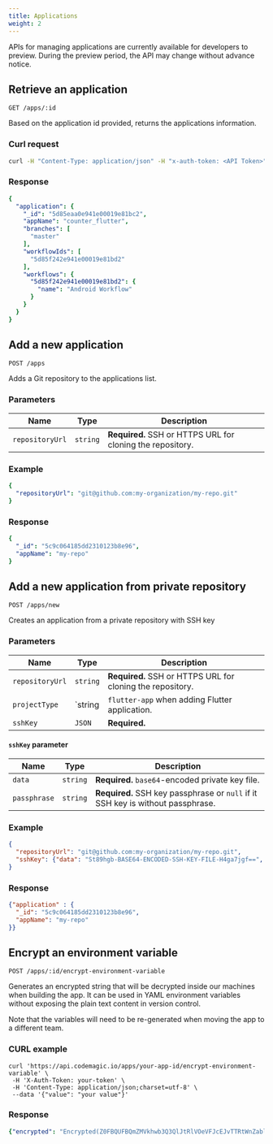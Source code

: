 ```yaml
---
title: Applications
weight: 2
---
```


APIs for managing applications are currently available for developers to preview. During the preview period, the API may change without advance notice.

## Retrieve an application

`GET /apps/:id`

Based on the application id provided, returns the applications information.

### Curl request

```bash
curl -H "Content-Type: application/json" -H "x-auth-token: <API Token>" --request GET https://api.codemagic.io/apps/<app_id>
```

### Response

```yaml
{
  "application": {
    "_id": "5d85eaa0e941e00019e81bc2",
    "appName": "counter_flutter",
    "branches": [
      "master"
    ],
    "workflowIds": [
      "5d85f242e941e00019e81bd2"
    ],
    "workflows": {
      "5d85f242e941e00019e81bd2": {
        "name": "Android Workflow"
      }
    }
  }
}
```

## Add a new application

`POST /apps`

Adds a Git repository to the applications list.

### Parameters

| **Name**        | **Type** | **Description** |
| --------------- | -------- | --------------- |
| `repositoryUrl` | `string` | **Required.** SSH or HTTPS URL for cloning the repository. |

### Example

```yaml
{
  "repositoryUrl": "git@github.com:my-organization/my-repo.git"
}
```

### Response

```yaml
{
  "_id": "5c9c064185dd2310123b8e96",
  "appName": "my-repo"
}
```

## Add a new application from private repository

`POST /apps/new`

Creates an application from a private repository with SSH key

### Parameters

| **Name**        | **Type** | **Description** |
| --------------- | -------- | --------------- |
| `repositoryUrl` | `string` | **Required.** SSH or HTTPS URL for cloning the repository. |
| `projectType` | `string | `flutter-app` when adding Flutter application. | 
| `sshKey` | `JSON` | **Required.** |

#### `sshKey` parameter

| **Name**        | **Type** | **Description** |
| --------------- | -------- | --------------- |
| `data` | `string` | **Required.** `base64`-encoded private key file. |
| `passphrase` | `string` | **Required.** SSH key passphrase or `null` if it SSH key is without passphrase. | 

### Example

```json
{
  "repositoryUrl": "git@github.com:my-organization/my-repo.git",
  "sshKey": {"data": "St89hgb-BASE64-ENCODED-SSH-KEY-FILE-H4ga7jgf==", "passphrase": null}
}
```

### Response

```json
{"application" : {
  "_id": "5c9c064185dd2310123b8e96",
  "appName": "my-repo"
}}
```

## Encrypt an environment variable

`POST /apps/:id/encrypt-environment-variable`

Generates an encrypted string that will be decrypted inside our machines when building the app. It can be used in YAML environment variables without exposing the plain text content in version control.

Note that the variables will need to be re-generated when moving the app to a different team.

### CURL example

```
curl 'https://api.codemagic.io/apps/your-app-id/encrypt-environment-variable' \
 -H 'X-Auth-Token: your-token' \
 -H 'Content-Type: application/json;charset=utf-8' \
 --data '{"value": "your value"}'
```

### Response

```yaml
{"encrypted": "Encrypted(Z0FBQUFBQmZMVkhwb3Q3QlJtRlVOeVFJcEJvTTRtWnZablpqMS0xN2V6dllTell1ODZSd2FUcnNqMUlZT09QY1paV0pjbVRfUlVJeDUxRWIzX1paOEZlc1dSdi1XMXlkUFVIdjNIZ2VqcE5Ja0tpMjlPWjhlSTQ9)"}
```
